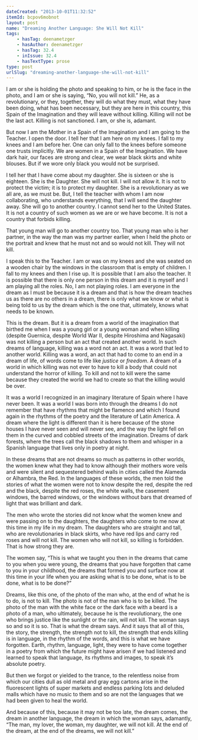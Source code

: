 ```yaml
---
dateCreated: "2013-10-01T11:32:52"
itemId: bcpov6mobnot
layout: post
name: "Dreaming Another Language: She Will Not Kill"
tags:
    - hasTag: deenametzger
    - hasAuthor: deenametzger
    - hasTag: 32.4
    - inIssue: 32.4
    - hasTextType: prose
type: post
urlSlug: "dreaming-another-language-she-will-not-kill"
---
```


I am or she is holding the photo and speaking to him, or he is the face in the photo, and I am or she is saying, “No, you will not kill.” He, as a revolutionary, or they, together, they will do what they must, what they have been doing, what has been necessary, but they are here in this country, this Spain of the Imagination and they will leave without killing. Killing will not be the last act. Killing is not sanctioned. I am, or she is, adamant.

But now I am the Mother in a Spain of the Imagination and I am going to the Teacher. I open the door. I tell her that I am here on my knees. I fall to my knees and I am before her. One can only fall to the knees before someone one trusts implicitly. We are women in a Spain of the Imagination. We have dark hair, our faces are strong and clear, we wear black skirts and white blouses. But if we wore only black you would not be surprised.

I tell her that I have come about my daughter. She is sixteen or she is eighteen. She is the Daughter. She will not kill. I will not allow it. It is not to protect the victim; it is to protect my daughter. She is a revolutionary as we all are, as we must be. But, I tell the teacher with whom I am now collaborating, who understands everything, that I will send the daughter away. She will go to another country. I cannot send her to the United States. It is not a country of such women as we are or we have become. It is not a country that forbids killing.

That young man will go to another country too. That young man who is her partner, in the way the man was my partner earlier, when I held the photo or the portrait and knew that he must not and so would not kill. They will not kill.

I speak this to the Teacher. I am or was on my knees and she was seated on a wooden chair by the windows in the classroom that is empty of children. I fall to my knees and then I rise up. It is possible that I am also the teacher. It is possible that there is only one person in this dream and it is myself and I am playing all the roles. No, I am not playing roles. I am everyone in the dream as I must be because it is a dream and that is how the dream teaches us as there are no others in a dream, there is only what we know or what is being told to us by the dream which is the one that, ultimately, knows what needs to be known.

This is the dream. But it is a dream from a world of the imagination that birthed me when I was a young girl or a young woman and when killing (despite Guernica, despite World War II, despite Hiroshima and Nagasaki) was not killing a person but an act that created another world. In such dreams of language, killing was a word not an act. It was a word that led to another world. Killing was a word, an act that had to come to an end in a dream of life, of words come to life like _justice_ or _freedom_. A dream of a world in which killing was not ever to have to kill a body that could not understand the horror of killing. To kill and not to kill were the same because they created the world we had to create so that the killing would be over.

It was a world I recognized in an imaginary literature of Spain where I have never been. It was a world I was born into through the dreams I do not remember that have rhythms that might be flamenco and which I found again in the rhythms of the poetry and the literature of Latin America. A dream where the light is different than it is here because of the stone houses I have never seen and will never see, and the way the light fell on them in the curved and cobbled streets of the imagination. Dreams of dark forests, where the trees call the black shadows to them and whisper in a Spanish language that lives only in poetry at night.

In these dreams that are not dreams so much as patterns in other worlds, the women knew what they had to know although their mothers wore veils and were silent and sequestered behind walls in cities called the Alameda or Alhambra, the Red. In the languages of these worlds, the men told the stories of what the women were not to know despite the red, despite the red and the black, despite the red roses, the white walls, the casement windows, the barred windows, or the windows without bars that dreamed of light that was brilliant and dark.

The men who wrote the stories did not know what the women knew and were passing on to the daughters, the daughters who come to me now at this time in my life in my dream. The daughters who are straight and tall, who are revolutionaries in black skirts, who have red lips and carry red roses and will not kill. The women who will not kill, so killing is forbidden. That is how strong they are.

The women say, “This is what we taught you then in the dreams that came to you when you were young, the dreams that you have forgotten that came to you in your childhood, the dreams that formed you and surface now at this time in your life when you are asking what is to be done, what is to be done, what is to be done?”

Dreams, like this one, of the photo of the man who, at the end of what he is to do, is not to kill. The photo is not of the man who is to be killed. The photo of the man with the white face or the dark face with a beard is a photo of a man, who ultimately, because he is the revolutionary, the one who brings justice like the sunlight or the rain, will not kill. The woman says so and so it is so. That is what the dream says. And it says that all of this, the story, the strength, the strength not to kill, the strength that ends killing is in language, in the rhythm of the words, and this is what we have forgotten. Earth, rhythm, language, light, they were to have come together in a poetry from which the future might have arisen if we had listened and learned to speak that language, its rhythms and images, to speak it’s absolute poetry.

But then we forgot or yielded to the trance, to the relentless noise from which our cities dull as old metal and gray egg cartons arise in the fluorescent lights of super markets and endless parking lots and deluded malls which have no music to them and so are not the languages that we had been given to heal the world.

And because of this, because it may not be too late, the dream comes, the dream in another language, the dream in which the woman says, adamantly, “The man, my lover, the woman, my daughter, we will not kill. At the end of the dream, at the end of the dreams, we will not kill.”
